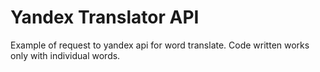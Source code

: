 Yandex Translator API
=====================

Example of request to yandex api for word translate.
Code written works only with individual words.
